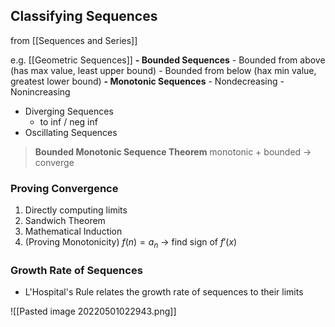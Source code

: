 ## Classifying Sequences
from [[Sequences and Series]]

e.g. [[Geometric Sequences]]
**- Bounded Sequences**
	- Bounded from above (has max value, least upper bound)
	- Bounded from below (hax min value, greatest lower bound)
**- Monotonic Sequences**
	- Nondecreasing
	- Nonincreasing
- Diverging Sequences
	- to inf / neg inf
- Oscillating Sequences

> **Bounded Monotonic Sequence Theorem**
> monotonic + bounded -> converge

### Proving Convergence
1. Directly computing limits
2. Sandwich Theorem
3. Mathematical Induction
4. (Proving Monotonicity) $f(n)=a_n$ -> find sign of $f'(x)$

### Growth Rate of Sequences
- L'Hospital's Rule relates the growth rate of sequences to their limits

![[Pasted image 20220501022943.png]]
